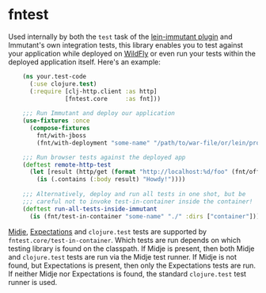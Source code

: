# fntest

Used internally by both the `test` task of the
[lein-immutant plugin](https://github.com/immutant/lein-immutant) and
Immutant's own integration tests, this library enables you to test
against your application while deployed on
[WildFly](http://wildfly.org) or even run your tests within the
deployed application itself. Here's an example:

```clojure
    (ns your.test-code
      (:use clojure.test)
      (:require [clj-http.client :as http]
                [fntest.core     :as fnt]))
    
    ;;; Run Immutant and deploy our application
    (use-fixtures :once
      (compose-fixtures
        fnt/with-jboss
        (fnt/with-deployment "some-name" "/path/to/war-file/or/lein/project")))

    ;;; Run browser tests against the deployed app
    (deftest remote-http-test
      (let [result (http/get (format "http://localhost:%d/foo" (fnt/offset-port :http)))]
        (is (.contains (:body result) "Howdy!"))))
        
    ;;; Alternatively, deploy and run all tests in one shot, but be
    ;;; careful not to invoke test-in-container inside the container!
    (deftest run-all-tests-inside-immutant
      (is (fnt/test-in-container "some-name" "./" :dirs ["container"])))
```

[Midje](https://github.com/marick/Midje), [Expectations](https://github.com/jaycfields/expectations)
 and `clojure.test` tests are supported by `fntest.core/test-in-container`. Which tests are
 run depends on which testing library is found on the classpath. If Midje is present, then both
 Midje and `clojure.test` tests are run via the Midje test runner.  If Midje is not found, but
 Expectations is present, then only the Expectations tests are run. If neither Midje nor
 Expectations is found, the standard `clojure.test` test runner is used.
 
